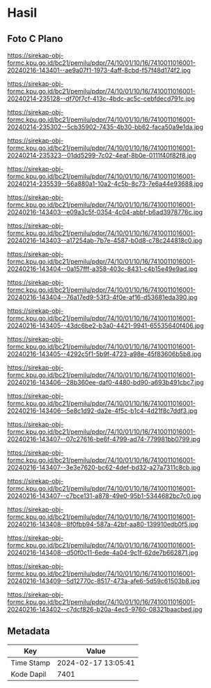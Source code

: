 # Hasil

## Foto C Plano

https://sirekap-obj-formc.kpu.go.id/bc21/pemilu/pdpr/74/10/01/10/16/7410011016001-20240216-143401--ae9a07f1-1973-4aff-8cbd-f57f48d174f2.jpg

https://sirekap-obj-formc.kpu.go.id/bc21/pemilu/pdpr/74/10/01/10/16/7410011016001-20240214-235128--df70f7cf-413c-4bdc-ac5c-cebfdecd791c.jpg

https://sirekap-obj-formc.kpu.go.id/bc21/pemilu/pdpr/74/10/01/10/16/7410011016001-20240214-235302--5cb35902-7435-4b30-bb62-faca50a9e1da.jpg

https://sirekap-obj-formc.kpu.go.id/bc21/pemilu/pdpr/74/10/01/10/16/7410011016001-20240214-235323--01dd5299-7c02-4eaf-8b0e-0111f40f82f8.jpg

https://sirekap-obj-formc.kpu.go.id/bc21/pemilu/pdpr/74/10/01/10/16/7410011016001-20240214-235539--56a880a1-10a2-4c5b-8c73-7e6a44e93688.jpg

https://sirekap-obj-formc.kpu.go.id/bc21/pemilu/pdpr/74/10/01/10/16/7410011016001-20240216-143403--e09a3c5f-0354-4c04-abbf-b6ad3978776c.jpg

https://sirekap-obj-formc.kpu.go.id/bc21/pemilu/pdpr/74/10/01/10/16/7410011016001-20240216-143403--a17254ab-7b7e-4587-b0d8-c78c244818c0.jpg

https://sirekap-obj-formc.kpu.go.id/bc21/pemilu/pdpr/74/10/01/10/16/7410011016001-20240216-143404--0a157fff-a358-403c-8431-c4b15e49e9ad.jpg

https://sirekap-obj-formc.kpu.go.id/bc21/pemilu/pdpr/74/10/01/10/16/7410011016001-20240216-143404--76a17ed9-53f3-4f0e-af16-d53681eda390.jpg

https://sirekap-obj-formc.kpu.go.id/bc21/pemilu/pdpr/74/10/01/10/16/7410011016001-20240216-143405--43dc6be2-b3a0-4421-9941-65535640f406.jpg

https://sirekap-obj-formc.kpu.go.id/bc21/pemilu/pdpr/74/10/01/10/16/7410011016001-20240216-143405--4292c5f1-5b9f-4723-a98e-45f83606b5b8.jpg

https://sirekap-obj-formc.kpu.go.id/bc21/pemilu/pdpr/74/10/01/10/16/7410011016001-20240216-143406--28b360ee-daf0-4480-bd90-a693b491cbc7.jpg

https://sirekap-obj-formc.kpu.go.id/bc21/pemilu/pdpr/74/10/01/10/16/7410011016001-20240216-143406--5e8c1d92-da2e-4f5c-b1c4-4d21f8c7ddf3.jpg

https://sirekap-obj-formc.kpu.go.id/bc21/pemilu/pdpr/74/10/01/10/16/7410011016001-20240216-143407--07c27616-be6f-4799-ad74-779981bb0799.jpg

https://sirekap-obj-formc.kpu.go.id/bc21/pemilu/pdpr/74/10/01/10/16/7410011016001-20240216-143407--3e3e7620-bc62-4def-bd32-a27a7311c8cb.jpg

https://sirekap-obj-formc.kpu.go.id/bc21/pemilu/pdpr/74/10/01/10/16/7410011016001-20240216-143407--c7bce131-a878-49e0-95b1-5344682bc7c0.jpg

https://sirekap-obj-formc.kpu.go.id/bc21/pemilu/pdpr/74/10/01/10/16/7410011016001-20240216-143408--8f0fbb94-587a-42bf-aa80-139910edb0f5.jpg

https://sirekap-obj-formc.kpu.go.id/bc21/pemilu/pdpr/74/10/01/10/16/7410011016001-20240216-143408--d50f0c11-6ede-4a04-9c1f-62de7b662871.jpg

https://sirekap-obj-formc.kpu.go.id/bc21/pemilu/pdpr/74/10/01/10/16/7410011016001-20240216-143409--5d12770c-8517-473a-afe6-5d59c61503b8.jpg

https://sirekap-obj-formc.kpu.go.id/bc21/pemilu/pdpr/74/10/01/10/16/7410011016001-20240216-143402--c7dcf826-b20a-4ec5-9760-08321baacbed.jpg


## Metadata

| Key        | Value               |
| ---------- | ------------------- |
| Time Stamp | 2024-02-17 13:05:41 |
| Kode Dapil | 7401                |



